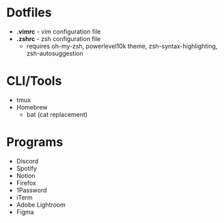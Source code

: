 # Dotfiles

* **.vimrc** - vim configuration file
* **.zshrc** - zsh configuration file
  * requires oh-my-zsh, powerlevel10k theme, zsh-syntax-highlighting, zsh-autosuggestion

# CLI/Tools

* tmux
* Homebrew
  * bat (cat replacement)

# Programs

* Discord
* Spotify
* Notion
* Firefox
* 1Password
* iTerm
* Adobe Lightroom
* Figma
